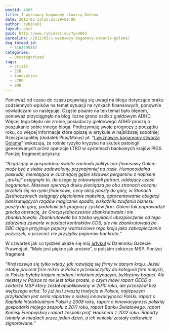 ```yaml
---
postid: 4003
title: I wyznawcy bogamony stworzą Golema
date: 2012-03-13T23:21:29+00:00
author: rybinski
layout: post
guid: http://www.rybinski.eu/?p=4003
permalink: /2012/03/i-wyznawcy-bogamony-stworza-golema/
dsq_thread_id:
  - 3163295387
categories:
  - Uncategorized
tags:
  - crisis
  - ECB
  - innovation
  - LTRO
  - SME
---
```

Ponieważ od czasu do czasu pojawiają się uwagi na blogu dotyczące braku codziennych wpisów na temat sytuacji na rynkach finansowych, ponownie oświadczam co następuje. Częste pisanie na ten temat było błędem, ponieważ przyciągnęło na blog liczne grono osób z giełdowym ADHD. Więcej tego błędu nie zrobię, posiadaczy giełdowego ADHD proszę o poszukanie sobie innego bloga. Podtrzymuję swoje prognozy z początku roku, co więcej informacje które opiszę w artykule w najbliższej sobotniej Rzeczpospolitej (dodatek Plus/Minus) pt. “[I wyznawcy bogamony stworzą Golema](http://www.rp.pl/artykul/839504-Wyznawcy-Mamony-stworzyli-Golema.html)” wskazują, że rośnie ryzyko kryzysu na skutek patologii generowanych przez operacje LTRO w systemach bankowych krajów PIGS. Poniżej fragment artykułu:

_“Rządzący w gospodarce świata zachodu polityczno-finansowy Golem może być z siebie zadowolony, przynajmniej na razie. Humanoidalna paskuda, memłająca w cuchnącej gębie skrawek pergaminu z napisem „drukuj” osiągnęła to, do czego ją zobowiązali patroni, oddający cześć bogamonie. Masowa operacja druku pieniądza po obu stronach oceanu przelała się na rynki finansowe, ceny akcji poszły do góry, w Stanach Zjednoczonych osiągnęły pięcioletnie maksima, oprocentowanie obligacji bankrutujących rządów magicznie spadło, wskaźniki zaufania biznesu poszły do góry, podobnie jak prognozy zysków firm. Golem tak poprowadził grecką operację, że Grecja jednocześnie zbankrutowała i nie zbankrutowała. Zbankrutowała bo trzeba wypłacić ubezpieczenie od tego zdarzenia zawarte w postaci kontraktów CDS, ale nie zbankrutowała bo EBC ciągle przyjmuje papiery wartościowe tego kraju jako zabezpieczenie pożyczek, a przecież nie przyjąłby papierów bankruta.”_

<!--more-->

W czwartek jak co tydzień ukaże się mój [artykuł](http://forsal.pl/artykuly/602707,rybinski_male_jest_piekne_jak_urosnie_mikrofirmy_musza_sie_rozwijac.html) w Dzienniku Gazecie Prawnej pt. “Małe jest piękne jak urośnie”, o polskim sektorze MSP. Poniżej fragment:

_“Kraj rozwija się tylko wtedy, jak rozwijają się firmy w danym kraju. Jeżeli istotny procent firm mikro w Polsce przeskoczyłby do kategorii firm małych, to Polska byłaby krajem miodem i mlekiem płynącym, bylibyśmy bogaci. Ale niestety w Polsce to nie jest takie proste, o czym mówi raport OECD o sektorze MSP który został opublikowany w 2010 roku, ale przeszedł bez większego echa. To już jest zresztą tradycja w Polsce, najlepszym przykładem jest seria raportów o niskiej innowacyjności Polski: raport o Kapitale Intelektualnym Polski z 2008 roku, raport o innowacyjności polskiej gospodarki mojego zespołu z 2011 roku, raport Banku Światowego, raport Komisji Europejskiej i raport zespołu prof. Hausnera z 2012 roku. Raporty istniały w mediach przez jeden dzień, a ich wnioski zostały całkowicie zignorowane.”_
